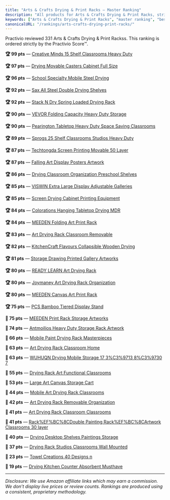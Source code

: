 ```yaml
---
title: "Arts & Crafts Drying & Print Racks — Master Ranking"
description: "All products for Arts & Crafts Drying & Print Racks, strictly ordered by the Practivio Score™."
keywords: ["Arts & Crafts Drying & Print Racks", "master ranking", "best"]
canonicalURL: "/rankings/arts-crafts-drying-print-racks/"
---
```


Practivio reviewed 331 Arts & Crafts Drying & Print Rackss. This ranking is ordered strictly by the Practivio Score™.

**🏆 99 pts** — [Creative Minds 15 Shelf Classrooms Heavy Duty](/products/creative-minds-15-shelf-classrooms-heavy-duty-B000S963KY/)

**🏆 97 pts** — [Drying Movable Casters Cabinet Full Size](/products/drying-movable-casters-cabinet-full-size-B0FB3YLPQ9/)

**🏆 96 pts** — [School Specialty Mobile Steel Drying](/products/school-specialty-mobile-steel-drying-B0042SR78O/)

**🏆 92 pts** — [Sax All Steel Double Drying Shelves](/products/sax-all-steel-double-drying-shelves-B0042SYSDG/)

**🏆 92 pts** — [Stack N Dry Spring Loaded Drying Rack](/products/stack-n-dry-spring-loaded-drying-rack-B004WQICK8/)

**🏆 90 pts** — [VEVOR Folding Capacity Heavy Duty Storage](/products/vevor-folding-capacity-heavy-duty-storage-B0F4Y1NTCM/)

**🏆 90 pts** — [Pearington Tabletop Heavy Duty Space Saving Classrooms](/products/pearington-tabletop-heavy-duty-space-saving-classrooms-B0CM9SDMWX/)

**🏆 89 pts** — [Sprogs 25 Shelf Classrooms Studios Heavy Duty](/products/sprogs-25-shelf-classrooms-studios-heavy-duty-B01MZC79EQ/)

**🏆 87 pts** — [Techtongda Screen Printing Movable 50 Layer](/products/techtongda-screen-printing-movable-50-layer-B07BW5B31F/)

**🏆 87 pts** — [Falling Art Display Posters Artwork](/products/falling-art-display-posters-artwork-B09JZFJHMY/)

**🏆 86 pts** — [Drying Classroom Organization Preschool Shelves](/products/drying-classroom-organization-preschool-shelves-B0CJCTM7DM/)

**🏆 85 pts** — [VISWIN Extra Large Display Adjustable Galleries](/products/viswin-extra-large-display-adjustable-galleries-B0CS5X3Y9T/)

**🏆 85 pts** — [Screen Drying Cabinet Printing Equipment](/products/screen-drying-cabinet-printing-equipment-B07STBM2XJ/)

**🏆 84 pts** — [Colorations Hanging Tabletop Drying MDR](/products/colorations-hanging-tabletop-drying-mdr-B076MFWQHV/)

**🏆 84 pts** — [MEEDEN Folding Art Print Rack](/products/meeden-folding-art-print-rack-B0CZTLX8LH/)

**🏆 83 pts** — [Art Drying Rack Classroom Removable](/products/art-drying-rack-classroom-removable-B0DDXCJ8LF/)

**🏆 82 pts** — [KitchenCraft Flavours Collapsible Wooden Drying](/products/kitchencraft-flavours-collapsible-wooden-drying-B00BU9Z15Y/)

**🏆 81 pts** — [Storage Drawing Printed Gallery Artworks](/products/storage-drawing-printed-gallery-artworks-B0CBPK5TY8/)

**🏆 80 pts** — [READY LEARN Art Drying Rack](/products/ready-learn-art-drying-rack-B08R5VSXTG/)

**🏆 80 pts** — [Joymaney Art Drying Rack Organization](/products/joymaney-art-drying-rack-organization-B0BG889413/)

**🏆 80 pts** — [MEEDEN Canvas Art Print Rack](/products/meeden-canvas-art-print-rack-B0DCZBG8QN/)

**🏆 75 pts** — [PCS Bamboo Tiered Display Stand](/products/pcs-bamboo-tiered-display-stand-B0FGXJ55NK/)

**🛒 75 pts** — [MEEDEN Print Rack Storage Artworks](/products/meeden-print-rack-storage-artworks-B0CT54H2QF/)

**🛒 74 pts** — [Antmoilios Heavy Duty Storage Rack Artwork](/products/antmoilios-heavy-duty-storage-rack-artwork-B0DX7CTLX9/)

**🛒 66 pts** — [Mobile Paint Drying Rack Masterpieces](/products/mobile-paint-drying-rack-masterpieces-B0F9TG32DH/)

**🛒 63 pts** — [Art Drying Rack Classroom Home](/products/art-drying-rack-classroom-home-B0FKYZXZ18/)

**🛒 63 pts** — [WUHUQN Drying Mobile Storage 17 3%C3%9713 8%C3%9730 7](/products/wuhuqn-drying-mobile-storage-17-3c39713-8c39730-7-B0DHS7342F/)

**🛒 55 pts** — [Drying Rack Art Functional Classrooms](/products/drying-rack-art-functional-classrooms-B0DK59N5MX/)

**🛒 53 pts** — [Large Art Canvas Storage Cart](/products/large-art-canvas-storage-cart-B0FMRF6JRN/)

**🛒 44 pts** — [Mobile Art Drying Rack Classrooms](/products/mobile-art-drying-rack-classrooms-B0FLX27MMG/)

**🚫 42 pts** — [Art Drying Rack Removable Organization](/products/art-drying-rack-removable-organization-B0C551JJXD/)

**🚫 41 pts** — [Art Drying Rack Classroom Classrooms](/products/art-drying-rack-classroom-classrooms-B0DL5WP6Y1/)

**🚫 41 pts** — [Rack%EF%BC%8CDouble Painting Rack%EF%BC%8CArtwork Classrooms 30 layer](/products/rackefbc8cdouble-painting-rackefbc8cartwork-classrooms-30-layer-B0DRX26NHY/)

**🚫 40 pts** — [Drying Desktop Shelves Paintings Storage](/products/drying-desktop-shelves-paintings-storage-B0FM2MGMBW/)

**🚫 37 pts** — [Drying Rack Studios Classrooms Wall Mounted](/products/drying-rack-studios-classrooms-wall-mounted-B0CNRGLXS6/)

**🚫 23 pts** — [Towel Creations 40 Designs n](/products/towel-creations-40-designs-n-B00T27NKCM/)

**🚫 19 pts** — [Drying Kitchen Counter Absorbent Musthave](/products/drying-kitchen-counter-absorbent-musthave-B0FLSHH6G3/)

---
_Disclosure: We use Amazon affiliate links which may earn a commission. We don’t display live prices or review counts. Rankings are produced using a consistent, proprietary methodology._
